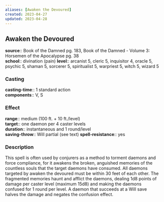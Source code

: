 ```yaml
---
aliases: [Awaken the Devoured]
created: 2023-04-27
updated: 2023-04-28
---
```


## Awaken the Devoured

**source**:: Book of the Damned pg. 183, Book of the Damned - Volume 3: Horsemen of the Apocalypse pg. 38  
**school**:: divination (pain)
**level**:: arcanist 5, cleric 5, inquisitor 4, oracle 5, psychic 5, shaman 5, sorcerer 5, spiritualist 5, warpriest 5, witch 5, wizard 5

### Casting

**casting-time**:: 1 standard action  
**components**:: V, S

### Effect

**range**:: medium (100 ft. + 10 ft./level)  
**target**:: one daemon per 4 caster levels  
**duration**:: instantaneous and 1 round/level  
**saving-throw**:: Will partial (see text)
**spell-resistance**:: yes

### Description

This spell is often used by conjurers as a method to torment daemons and force compliance, for it awakens the broken, anguished memories of the countless souls that the target daemons have consumed. All daemons targeted by awaken the devoured must be within 30 feet of each other. The fragmented memories haunt and afflict the daemons, dealing 1d8 points of damage per caster level (maximum 15d8) and making the daemons confused for 1 round per level. A daemon that succeeds at a Will save halves the damage and negates the confusion effect.
